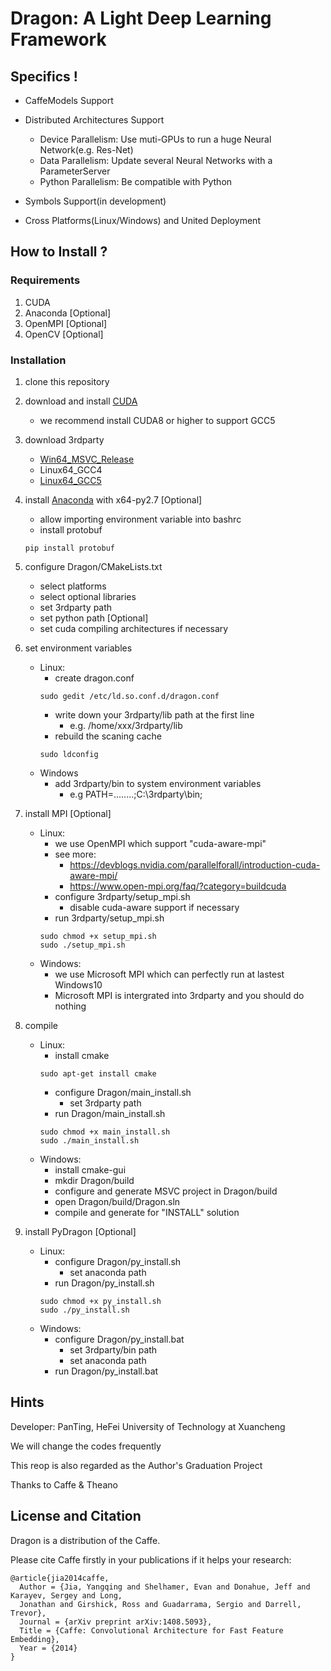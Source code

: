 # Dragon: A Light Deep Learning Framework

## Specifics !
- CaffeModels Support

- Distributed Architectures Support
 	- Device Parallelism: Use muti-GPUs to run a huge Neural Network(e.g. Res-Net)
	- Data Parallelism: Update several Neural Networks with a ParameterServer
	- Python Parallelism: Be compatible with Python

- Symbols Support(in development)

- Cross Platforms(Linux/Windows) and United Deployment

## How to Install ?
### Requirements
1. CUDA
2. Anaconda [Optional]
3. OpenMPI [Optional]
4. OpenCV [Optional]

### Installation 
1. clone this repository

2. download and install [CUDA](https://developer.nvidia.com/cuda-toolkit)
	- we recommend install CUDA8 or higher to support GCC5

3. download 3rdparty
	- [Win64_MSVC_Release](http://pan.baidu.com/s/1kVIY9eB)
	- Linux64_GCC4
	- [Linux64_GCC5](http://pan.baidu.com/s/1dFHiVhZ)

4. install [Anaconda](https://www.continuum.io/downloads) with x64-py2.7  [Optional]
	- allow importing environment variable into bashrc
	- install protobuf
	```Shell
	pip install protobuf
	```

5. configure Dragon/CMakeLists.txt
	- select platforms
	- select optional libraries
	- set 3rdparty path
	- set python path  [Optional]
	- set cuda compiling architectures if necessary

6. set environment variables
	- Linux:
		- create dragon.conf
		```Shell
		sudo gedit /etc/ld.so.conf.d/dragon.conf
		```
		- write down your 3rdparty/lib path at the first line
		 	- e.g. /home/xxx/3rdparty/lib
		- rebuild the scaning cache
		```Shell 
		sudo ldconfig
		```
	- Windows
		- add 3rdparty/bin to system environment variables
			- e.g PATH=........;C:\3rdparty\bin;

7. install MPI [Optional]
	- Linux:
		- we use OpenMPI which support "cuda-aware-mpi"
		- see more: 
			- https://devblogs.nvidia.com/parallelforall/introduction-cuda-aware-mpi/
			- https://www.open-mpi.org/faq/?category=buildcuda
		- configure 3rdparty/setup_mpi.sh
			- disable cuda-aware support if necessary
		- run 3rdparty/setup_mpi.sh
		```Shell
		sudo chmod +x setup_mpi.sh
		sudo ./setup_mpi.sh
		```
	- Windows:
		- we use Microsoft MPI which can perfectly run at lastest Windows10
		- Microsoft MPI is intergrated into 3rdparty and you should do nothing

8. compile
	- Linux: 
		- install cmake
		```Shell
  		sudo apt-get install cmake
  		```
  		- configure Dragon/main_install.sh
			- set 3rdparty path
		- run Dragon/main_install.sh
		```Shell
		sudo chmod +x main_install.sh
		sudo ./main_install.sh
		```
	- Windows:
		- install cmake-gui
		- mkdir Dragon/build
		- configure and generate MSVC project in Dragon/build
		- open Dragon/build/Dragon.sln
		- compile and generate for "INSTALL" solution

9. install PyDragon [Optional]
	- Linux:
		- configure Dragon/py_install.sh
			- set anaconda path
		- run Dragon/py_install.sh
		```Shell
		sudo chmod +x py_install.sh
  		sudo ./py_install.sh
  		```
	- Windows:
		- configure Dragon/py_install.bat
			- set 3rdparty/bin path
			- set anaconda path
		- run Dragon/py_install.bat

## Hints

Developer: PanTing, HeFei University of Technology at Xuancheng

We will change the codes frequently

This reop is also regarded as the Author's Graduation Project

Thanks to Caffe & Theano

## License and Citation

Dragon is a distribution of the Caffe.

Please cite Caffe firstly in your publications if it helps your research:

    @article{jia2014caffe,
      Author = {Jia, Yangqing and Shelhamer, Evan and Donahue, Jeff and Karayev, Sergey and Long, 
      Jonathan and Girshick, Ross and Guadarrama, Sergio and Darrell, Trevor},
      Journal = {arXiv preprint arXiv:1408.5093},
      Title = {Caffe: Convolutional Architecture for Fast Feature Embedding},
      Year = {2014}
    }
